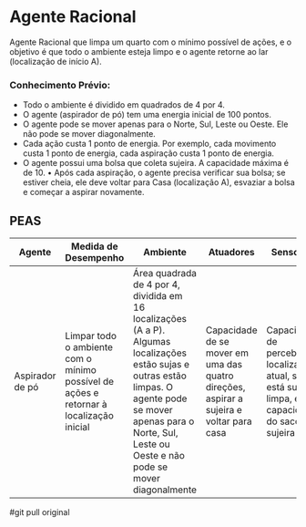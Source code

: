 # Agente Racional

Agente Racional que limpa um quarto com o mínimo possível de ações, e o objetivo é que todo o ambiente esteja limpo e o agente retorne ao lar (localização de início A).

### Conhecimento Prévio: 
- Todo o ambiente é dividido em quadrados de 4 por 4. 
- O agente (aspirador de pó) tem uma energia inicial de 100 pontos. 
- O agente pode se mover apenas para o Norte, Sul, Leste ou Oeste. Ele não pode se  mover diagonalmente. 
- Cada ação custa 1 ponto de energia. Por exemplo, cada movimento custa 1 ponto de energia, cada aspiração custa 1 ponto de energia. 
- O agente possui uma bolsa que coleta sujeira. A capacidade máxima é de 10. • Após cada aspiração, o agente precisa verificar sua bolsa; se estiver cheia, ele deve  voltar para Casa (localização A), esvaziar a bolsa e começar a aspirar novamente.

## PEAS

| Agente | Medida de Desempenho | Ambiente | Atuadores | Sensores |
|--------|----------------------|----------|-----------|----------|
| Aspirador de pó | Limpar todo o ambiente com o mínimo possível de ações e retornar à localização inicial | Área quadrada de 4 por 4, dividida em 16 localizações (A a P). Algumas localizações estão sujas e outras estão limpas. O agente pode se mover apenas para o Norte, Sul, Leste ou Oeste e não pode se mover diagonalmente | Capacidade de se mover em uma das quatro direções, aspirar a sujeira e voltar para casa | Capacidade de perceber a localização atual, se ela está suja ou limpa, e a capacidade do saco de sujeira |


#git pull original <nome-brancg>

